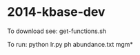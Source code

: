 2014-kbase-dev
==============
To download see:
get-functions.sh

To run:
python lr.py ph abundance.txt mgm*

